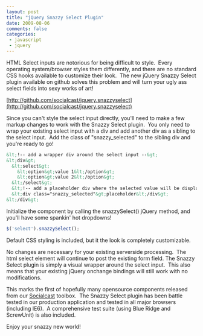 ```yaml
---
layout: post
title: "jQuery Snazzy Select Plugin"
date: 2009-08-06
comments: false
categories:
 - javascript
 - jquery
---
```


HTML Select inputs are notorious for being difficult to style.  Every operating system/browser styles them differently, and there are no standard CSS hooks available to customize their look.  The new jQuery Snazzy Select plugin available on github solves this problem and will turn your ugly ass select fields into sexy works of art!


[http://github.com/socialcast/jquery.snazzyselect](http://github.com/socialcast/jquery.snazzyselect)





Since you can't style the select input directly, you'll need to make a few markup changes to work with the Snazzy Select plugin.  You only need to wrap your existing select input with a div and add another div as a sibling to the select input.  Add the class of "snazzy\_selected" to the sibling div and you're ready to go!


```html
&lt;!-- add a wrapper div around the select input --&gt;
&lt;div&gt;
  &lt;select&gt;
    &lt;option&gt;value 1&lt;/option&gt;
    &lt;option&gt;value 2&lt;/option&gt;
  &lt;/select&gt;
  &lt;!-- add a placeholder div where the selected value will be displayed --&gt;
  &lt;div class="snazzy_selected"&gt;placeholder&lt;/div&gt;
&lt;/div&gt;
```

Initialize the component by calling the snazzySelect() jQuery method, and you'll have some spankin' hot dropdowns! 

```javascript
$('select').snazzySelect();

```


Default CSS styling is included, but it the look is completely customizable.


No changes are necessary for your existing serverside processing.  The html select element will continue to post the existing form field. The Snazzy Select plugin is simply a visual wrapper around the select input.  This also means that your existing jQuery onchange bindings will still work with no modifications.


This marks the first of hopefully many opensource components released from our [Socialcast](http://www.socialcast.com/) toolbox.  The Snazzy Select plugin has been battle tested in our production application and tested in all major browsers (including IE6).  A comprehensive test suite (using Blue Ridge and ScrewUnit) is also included.


Enjoy your snazzy new world!